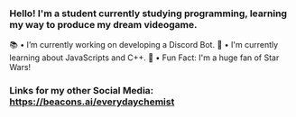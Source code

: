 ### Hello! I'm a student currently studying programming, learning my way to produce my dream videogame.

📚 • I’m currently working on developing a Discord Bot.
🧠 • I'm currently learning about JavaScripts and C++.
💫 • Fun Fact: I'm a huge fan of Star Wars!

### Links for my other Social Media: https://beacons.ai/everydaychemist

<!--
**Sorceremist/Sorceremist** is a ✨ _special_ ✨ repository because its `README.md` (this file) appears on your GitHub profile.

Here are some ideas to get you started:

- 🔭 I’m currently working on ...
- 🌱 I’m currently learning ...
- 👯 I’m looking to collaborate on ...
- 🤔 I’m looking for help with ...
- 💬 Ask me about ...
- 📫 How to reach me: ...
- 😄 Pronouns: ...
- ⚡ Fun fact: ...
-->
